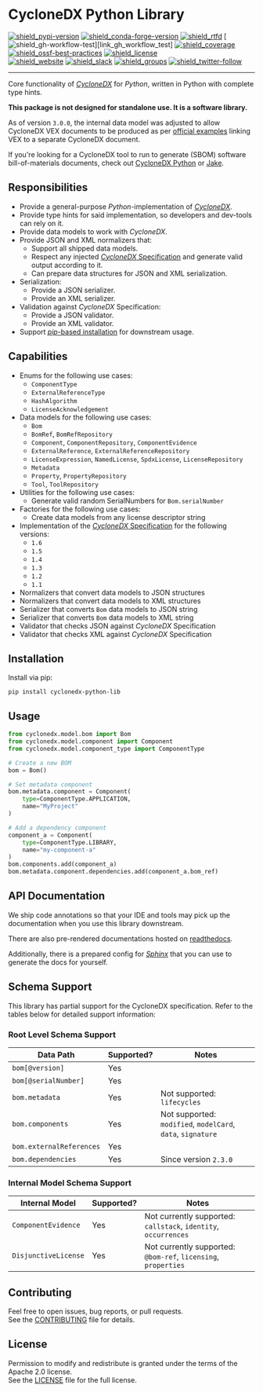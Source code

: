 # CycloneDX Python Library

[![shield_pypi-version]][link_pypi]
[![shield_conda-forge-version]][link_conda_forge]
[![shield_rtfd]][link_rtfd]
[![shield_gh-workflow-test]][link_gh_workflow_test]
[![shield_coverage]][link_codacy]
[![shield_ossf-best-practices]][link_ossf_best_practices]
[![shield_license]][license_file]  
[![shield_website]][link_website]
[![shield_slack]][link_slack]
[![shield_groups]][link_discussion]
[![shield_twitter-follow]][link_twitter]

----

Core functionality of [_CycloneDX_][link_website] for _Python_,
written in Python with complete type hints.

**This package is not designed for standalone use. It is a software library.**

As of version `3.0.0`, the internal data model was adjusted to allow CycloneDX VEX documents to be produced as per [official examples](https://cyclonedx.org/capabilities/bomlink/#linking-external-vex-to-bom-inventory) linking VEX to a separate CycloneDX document.

If you're looking for a CycloneDX tool to run to generate (SBOM) software bill-of-materials documents, check out [CycloneDX Python][cyclonedx-python] or [Jake][jake].

## Responsibilities

* Provide a general-purpose _Python_-implementation of [_CycloneDX_][link_website].
* Provide type hints for said implementation, so developers and dev-tools can rely on it.
* Provide data models to work with _CycloneDX_.
* Provide JSON and XML normalizers that:
  * Support all shipped data models.
  * Respect any injected [_CycloneDX_ Specification][CycloneDX-spec] and generate valid output according to it.
  * Can prepare data structures for JSON and XML serialization.
* Serialization:
  * Provide a JSON serializer.
  * Provide an XML serializer.
* Validation against _CycloneDX_ Specification:
  * Provide a JSON validator.
  * Provide an XML validator.
* Support [_pip_-based installation](https://pip.pypa.io/en/stable/) for downstream usage.

## Capabilities

* Enums for the following use cases:
  * `ComponentType`
  * `ExternalReferenceType`
  * `HashAlgorithm`
  * `LicenseAcknowledgement`
* Data models for the following use cases:
  * `Bom`
  * `BomRef`, `BomRefRepository`
  * `Component`, `ComponentRepository`, `ComponentEvidence`
  * `ExternalReference`, `ExternalReferenceRepository`
  * `LicenseExpression`, `NamedLicense`, `SpdxLicense`, `LicenseRepository`
  * `Metadata`
  * `Property`, `PropertyRepository`
  * `Tool`, `ToolRepository`
* Utilities for the following use cases:
  * Generate valid random SerialNumbers for `Bom.serialNumber`
* Factories for the following use cases:
  * Create data models from any license descriptor string
* Implementation of the [_CycloneDX_ Specification][CycloneDX-spec] for the following versions:
  * `1.6`
  * `1.5`
  * `1.4`
  * `1.3`
  * `1.2`
  * `1.1`
* Normalizers that convert data models to JSON structures
* Normalizers that convert data models to XML structures
* Serializer that converts `Bom` data models to JSON string
* Serializer that converts `Bom` data models to XML string
* Validator that checks JSON against _CycloneDX_ Specification
* Validator that checks XML against _CycloneDX_ Specification

## Installation

Install via pip:

```shell
pip install cyclonedx-python-lib
```

## Usage

```python
from cyclonedx.model.bom import Bom
from cyclonedx.model.component import Component
from cyclonedx.model.component_type import ComponentType

# Create a new BOM
bom = Bom()

# Set metadata component
bom.metadata.component = Component(
    type=ComponentType.APPLICATION,
    name="MyProject"
)

# Add a dependency component
component_a = Component(
    type=ComponentType.LIBRARY,
    name="my-component-a"
)
bom.components.add(component_a)
bom.metadata.component.dependencies.add(component_a.bom_ref)
```

## API Documentation

We ship code annotations so that your IDE and tools may pick up the documentation when you use this library downstream.

There are also pre-rendered documentations hosted on [readthedocs][link_rtfd].

Additionally, there is a prepared config for [_Sphinx_](https://www.sphinx-doc.org/en/master/) that you can use to generate the docs for yourself.

## Schema Support

This library has partial support for the CycloneDX specification. Refer to the tables below for detailed support information:

### Root Level Schema Support

| Data Path                  | Supported? | Notes                                             |
|----------------------------|------------|---------------------------------------------------|
| `bom[@version]`           | Yes        |                                                   |
| `bom[@serialNumber]`      | Yes        |                                                   |
| `bom.metadata`            | Yes        | Not supported: `lifecycles`                       |
| `bom.components`          | Yes        | Not supported: `modified`, `modelCard`, `data`, `signature` |
| `bom.externalReferences`  | Yes        |                                                   |
| `bom.dependencies`        | Yes        | Since version `2.3.0`                            |

### Internal Model Schema Support

| Internal Model             | Supported? | Notes                                             |
|----------------------------|------------|---------------------------------------------------|
| `ComponentEvidence`        | Yes        | Not currently supported: `callstack`, `identity`, `occurrences` |
| `DisjunctiveLicense`      | Yes        | Not currently supported: `@bom-ref`, `licensing`, `properties` |

## Contributing

Feel free to open issues, bug reports, or pull requests.  
See the [CONTRIBUTING][contributing_file] file for details.

## License

Permission to modify and redistribute is granted under the terms of the Apache 2.0 license.  
See the [LICENSE][license_file] file for the full license.

[CycloneDX]: https://cyclonedx.org/
[CycloneDX-spec]: https://github.com/CycloneDX/specification/tree/master#readme
[cyclonedx-python]: https://github.com/CycloneDX/cyclonedx-python
[jake]: https://github.com/sonatype-nexus-community/jake

[license_file]: https://github.com/CycloneDX/cyclonedx-python-lib/blob/master/LICENSE
[contributing_file]: https://github.com/CycloneDX/cyclonedx-python-lib/blob/master/CONTRIBUTING.md
[link_rtfd]: https://cyclonedx-python-library.readthedocs.io/

[shield_pypi-version]: https://img.shields.io/pypi/v/cyclonedx-python-lib?logo=pypi&logoColor=white "PyPI"
[shield_conda-forge-version]: https://img.shields.io/conda/vn/conda-forge/cyclonedx-python-lib?logo=anaconda&logoColor=white "conda-forge"
[shield_rtfd]: https://img.shields.io/readthedocs/cyclonedx-python-library?logo=readthedocs&logoColor=white "Read the Docs"
[shield_gh-workflow-test]: https://img.shields.io/github/actions/workflow/status/CycloneDX/cyclonedx-python-lib/python.yml?branch=master&logo=GitHub&logoColor=white "build"
[shield_coverage]: https://img.shields.io/codacy/coverage/TBD?logo=Codacy&logoColor=white "test coverage"
[shield_ossf-best-practices]: https://img.shields.io/cii/percentage/7956?label=OpenSSF%20best%20practices "OpenSSF best practices"
[shield_license]: https://img.shields.io/github/license/CycloneDX/cyclonedx-python-lib?logo=open%20source%20initiative&logoColor=white "license"
[shield_website]: https://img.shields.io/badge/https://-cyclonedx.org-blue.svg "homepage"
[shield_slack]: https://img.shields.io/badge/slack-join-blue?logo=Slack&logoColor=white "slack join"
[shield_groups]: https://img.shields.io/badge/discussion-groups.io-blue.svg "groups discussion"
[shield_twitter-follow]: https://img.shields.io/badge/Twitter-follow-blue?logo=Twitter&logoColor=white "twitter follow"

[link_pypi]: https://pypi.org/project/cyclonedx-python-lib/
[link_conda_forge]: https://anaconda.org/conda-forge/cyclonedx-python-lib
[link_codacy]: https://app.codacy.com/gh/CycloneDX/cyclonedx-python-lib
[link_ossf_best_practices]: https://www.bestpractices.dev/projects/7956
[link_website]: https://cyclonedx.org/
[link_slack]: https://cyclonedx.org/slack/invite
[link_discussion]: https://groups.io/g/CycloneDX
[link_twitter]: https://twitter.com/CycloneDX_Spec
